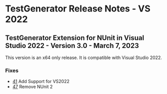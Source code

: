 # TestGenerator Release Notes - VS 2022

## TestGenerator Extension for NUnit in Visual Studio 2022 - Version 3.0 - March 7, 2023

This version is an x64 only release.  It is compatible with Visual Studio 2022.

### Fixes

* [41](https://github.com/nunit/nunit-vs-testgenerator/issues/41) Add Support for VS2022
* [47](https://github.com/nunit/nunit-vs-testgenerator/issues/47) Remove NUnit 2
